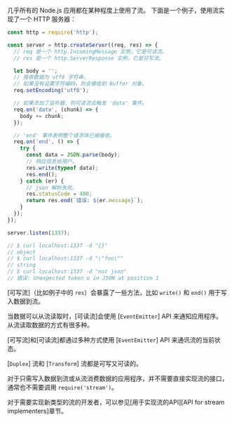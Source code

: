 
<!--type=misc-->

几乎所有的 Node.js 应用都在某种程度上使用了流。
下面是一个例子，使用流实现了一个 HTTP 服务器：

```js
const http = require('http');

const server = http.createServer((req, res) => {
  // req 是一个 http.IncomingMessage 实例，它是可读流。
  // res 是一个 http.ServerResponse 实例，它是可写流。

  let body = '';
  // 接收数据为 utf8 字符串，
  // 如果没有设置字符编码，则会接收到 Buffer 对象。
  req.setEncoding('utf8');

  // 如果添加了监听器，则可读流会触发 'data' 事件。
  req.on('data', (chunk) => {
    body += chunk;
  });

  // 'end' 事件表明整个请求体已被接收。 
  req.on('end', () => {
    try {
      const data = JSON.parse(body);
      // 响应信息给用户。
      res.write(typeof data);
      res.end();
    } catch (er) {
      // json 解析失败。
      res.statusCode = 400;
      return res.end(`错误: ${er.message}`);
    }
  });
});

server.listen(1337);

// $ curl localhost:1337 -d "{}"
// object
// $ curl localhost:1337 -d "\"foo\""
// string
// $ curl localhost:1337 -d "not json"
// 错误: Unexpected token o in JSON at position 1
```

[可写流]（比如例子中的 `res`）会暴露了一些方法，比如 `write()` 和 `end()` 用于写入数据到流。

当数据可以从流读取时，[可读流]会使用 [`EventEmitter`] API 来通知应用程序。
从流读取数据的方式有很多种。

[可写流]和[可读流]都通过多种方式使用 [`EventEmitter`] API 来通讯流的当前状态。

[`Duplex`] 流和 [`Transform`] 流都是可写又可读的。

对于只需写入数据到流或从流消费数据的应用程序，并不需要直接实现流的接口，通常也不需要调用 `require('stream')`。

对于需要实现新类型的流的开发者，可以参见[用于实现流的API][API for stream implementers]章节。
